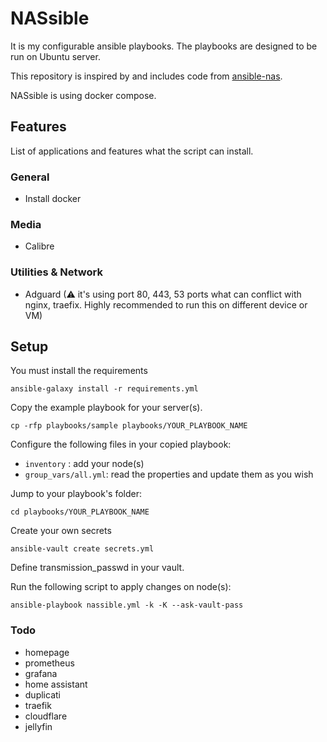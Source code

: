 # NASsible
It is my configurable ansible playbooks. The playbooks are designed to be run on Ubuntu server.

This repository is inspired by and includes code from [ansible-nas](https://github.com/davestephens/ansible-nas).

NASsible is using docker compose.

## Features
List of applications and features what the script can install.
### General
- Install docker
### Media
- Calibre
### Utilities & Network
- Adguard (⚠ it's using port 80, 443, 53 ports what can conflict with nginx, traefix. Highly recommended to run this on different device or VM) 


## Setup
You must install the requirements

```
ansible-galaxy install -r requirements.yml
```

Copy the example playbook for your server(s).
```
cp -rfp playbooks/sample playbooks/YOUR_PLAYBOOK_NAME
```

Configure the following files in your copied playbook:
- `inventory` : add your node(s)
- `group_vars/all.yml`: read the properties and update them as you wish

Jump to your playbook's folder:
```
cd playbooks/YOUR_PLAYBOOK_NAME
```

Create your own secrets
```
ansible-vault create secrets.yml
```

Define transmission_passwd in your vault.

Run the following script to apply changes on node(s):
```
ansible-playbook nassible.yml -k -K --ask-vault-pass
```

### Todo
- homepage
- prometheus
- grafana
- home assistant
- duplicati
- traefik
- cloudflare
- jellyfin
